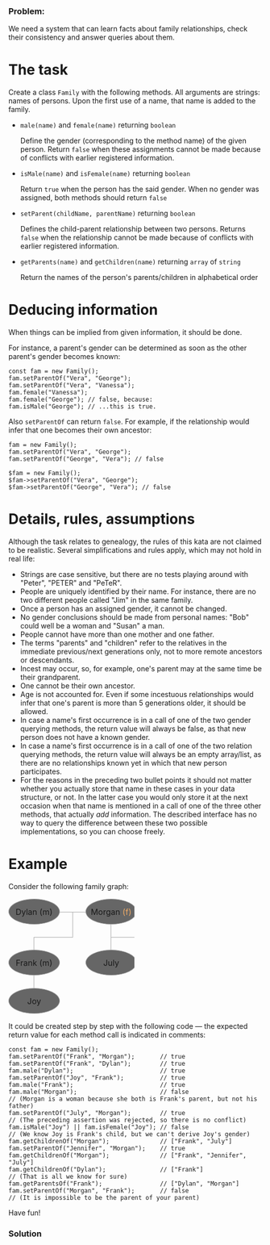 ### Problem:
<p>We need a system that can learn facts about family relationships, check their consistency and answer queries about them.</p>
<h1 id="the-task">The task</h1>
<p>Create a class <code>Family</code> with the following methods. All arguments are strings: names of persons. Upon the first use of a name, that name is added to the family.</p>
<ul>
<li><p><code>male(name)</code> and <code>female(name)</code> returning <code>boolean</code></p>
<p>Define the gender (corresponding to the method name) of the given person. Return <code>false</code> when these assignments cannot be made because of conflicts with earlier registered information.</p><p></p>
</li>
<li><p><code>isMale(name)</code> and <code>isFemale(name)</code> returning <code>boolean</code></p>
<p>Return <code>true</code> when the person has the said gender. When no gender was assigned, both methods should return <code>false</code></p><p></p>
</li>
<li><p><code>setParent(childName, parentName)</code> returning <code>boolean</code></p>
<p>Defines the child-parent relationship between two persons. Returns <code>false</code> when the relationship cannot be made because of conflicts with earlier registered information.</p><p></p>
</li>
<li><p><code>getParents(name)</code> and <code>getChildren(name)</code> returning <code>array</code> of <code>string</code></p>
<p>Return the names of the person&apos;s parents/children in alphabetical order</p><p></p>
</li>
</ul>
<h1 id="deducing-information">Deducing information</h1>
<p>When things can be implied from given information, it should be done.</p>
<p>For instance, a parent&apos;s gender can be determined as soon as the other parent&apos;s gender becomes known:</p>
<pre><code class="language-javascript"><span class="hljs-keyword">const</span> fam = <span class="hljs-keyword">new</span> Family();
fam.setParentOf(<span class="hljs-string">&quot;Vera&quot;</span>, <span class="hljs-string">&quot;George&quot;</span>);
fam.setParentOf(<span class="hljs-string">&quot;Vera&quot;</span>, <span class="hljs-string">&quot;Vanessa&quot;</span>);
fam.female(<span class="hljs-string">&quot;Vanessa&quot;</span>);
fam.female(<span class="hljs-string">&quot;George&quot;</span>); <span class="hljs-comment">// false, because:</span>
fam.isMale(<span class="hljs-string">&quot;George&quot;</span>); <span class="hljs-comment">// ...this is true.</span></code></pre>
<pre style="display: none;"><code class="language-java">Family fam = <span class="hljs-keyword">new</span> Family();
fam.setParentOf(<span class="hljs-string">&quot;Vera&quot;</span>, <span class="hljs-string">&quot;George&quot;</span>);
fam.setParentOf(<span class="hljs-string">&quot;Vera&quot;</span>, <span class="hljs-string">&quot;Vanessa&quot;</span>);
fam.female(<span class="hljs-string">&quot;Vanessa&quot;</span>);
fam.female(<span class="hljs-string">&quot;George&quot;</span>); <span class="hljs-comment">// false, because:</span>
fam.isMale(<span class="hljs-string">&quot;George&quot;</span>); <span class="hljs-comment">// ...this is true.</span></code></pre>
<pre style="display: none;"><code class="language-python">fam = family()
fam.set_parent_of(<span class="hljs-string">&quot;Vera&quot;</span>, <span class="hljs-string">&quot;George&quot;</span>)
fam.set_parent_of(<span class="hljs-string">&quot;Vera&quot;</span>, <span class="hljs-string">&quot;Vanessa&quot;</span>)
fam.female(<span class="hljs-string">&quot;Vanessa&quot;</span>)
fam.female(<span class="hljs-string">&quot;George&quot;</span>);  <span class="hljs-comment"># False, because:</span>
fam.is_male(<span class="hljs-string">&quot;George&quot;</span>); <span class="hljs-comment"># ...this is True.</span></code></pre>
<pre style="display: none;"><code class="language-php">$fam = <span class="hljs-keyword">new</span> Family();
$fam-&gt;setParentOf(<span class="hljs-string">&quot;Vera&quot;</span>, <span class="hljs-string">&quot;George&quot;</span>);
$fam-&gt;setParentOf(<span class="hljs-string">&quot;Vera&quot;</span>, <span class="hljs-string">&quot;Vanessa&quot;</span>);
$fam-&gt;female(<span class="hljs-string">&quot;Vanessa&quot;</span>);
$fam-&gt;female(<span class="hljs-string">&quot;George&quot;</span>); <span class="hljs-comment">// false, because:</span>
$fam-&gt;isMale(<span class="hljs-string">&quot;George&quot;</span>); <span class="hljs-comment">// ...this is true.</span></code></pre>
<p>Also <code>setParentOf</code> can return <code>false</code>. For example, if the relationship would infer that one becomes their own ancestor:</p>
<pre><code class="language-javascript">fam = <span class="hljs-keyword">new</span> Family();
fam.setParentOf(<span class="hljs-string">&quot;Vera&quot;</span>, <span class="hljs-string">&quot;George&quot;</span>);
fam.setParentOf(<span class="hljs-string">&quot;George&quot;</span>, <span class="hljs-string">&quot;Vera&quot;</span>); <span class="hljs-comment">// false</span></code></pre>
<pre style="display: none;"><code class="language-java">Family fam = <span class="hljs-keyword">new</span> Family();
fam.setParentOf(<span class="hljs-string">&quot;Vera&quot;</span>, <span class="hljs-string">&quot;George&quot;</span>);
fam.setParentOf(<span class="hljs-string">&quot;George&quot;</span>, <span class="hljs-string">&quot;Vera&quot;</span>); <span class="hljs-comment">// false</span></code></pre>
<pre style="display: none;"><code class="language-python">fam = family()
fam.set_parent_of(<span class="hljs-string">&quot;Vera&quot;</span>, <span class="hljs-string">&quot;George&quot;</span>)
fam.set_parent_of(<span class="hljs-string">&quot;George&quot;</span>, <span class="hljs-string">&quot;Vera&quot;</span>) <span class="hljs-comment"># False</span></code></pre>
<pre><code class="language-javascript">$fam = <span class="hljs-keyword">new</span> Family();
$fam-&gt;setParentOf(<span class="hljs-string">&quot;Vera&quot;</span>, <span class="hljs-string">&quot;George&quot;</span>);
$fam-&gt;setParentOf(<span class="hljs-string">&quot;George&quot;</span>, <span class="hljs-string">&quot;Vera&quot;</span>); <span class="hljs-comment">// false</span></code></pre>
<h1 id="details-rules-assumptions">Details, rules, assumptions</h1>
<p>Although the task relates to genealogy, the rules of this kata are not claimed to be realistic. Several simplifications and rules apply, which may not hold in real life: </p>
<ul>
<li>Strings are case sensitive, but there are no tests playing around with &quot;Peter&quot;, &quot;PETER&quot; and &quot;PeTeR&quot;.</li>
<li>People are uniquely identified by their name. For instance, there are no two different people called &quot;Jim&quot; in the same family.</li>
<li>Once a person has an assigned gender, it cannot be changed.</li>
<li>No gender conclusions should be made from personal names: &quot;Bob&quot; could well be a woman and &quot;Susan&quot; a man.</li>
<li>People cannot have more than one mother and one father.</li>
<li>The terms &quot;parents&quot; and &quot;children&quot; refer to the relatives in the immediate previous/next generations only, not to more remote ancestors or descendants.</li>
<li>Incest may occur, so, for example, one&apos;s parent may at the same time be their grandparent.</li>
<li>One cannot be their own ancestor.</li>
<li>Age is not accounted for. Even if some incestuous relationships would infer that one&apos;s parent is more than 5 generations older, it should be allowed.</li>
<li>In case a name&apos;s first occurrence is in a call of one of the two gender querying methods, the return value will always be false, as that new person does not have a known gender.</li>
<li>In case a name&apos;s first occurrence is in a call of one of the two relation querying methods, the return value will always be an empty array/list, as there are no relationships known yet in which that new person participates.</li>
<li>For the reasons in the preceding two bullet points it should not matter whether you actually store that name in these cases in your data structure, or not. In the latter case you would only store it at the next occasion when that name is mentioned in a call of one of the three other methods, that actually <em>add</em> information. The described interface has no way to query the difference between these two possible implementations, so you can choose freely.</li>
</ul>
<h1 id="example">Example</h1>
<p>Consider the following family graph:</p>
<style>
  .dot { height: 49px; width: 100px; background-color: #666; border-radius: 50%;
      border: #aaa 1px solid ; display: flex; align-items: center; justify-content: center; }
  table.tight { border-spacing: 0px; border-collapse: separate; width: 250px}
  table.tight td { padding: 0px; min-width: 25px; height: 25px; }
  .up { border-top: #aaa 1px solid; }
  .right { border-right: #aaa 1px solid; }
  .red { color: #ea6 }
</style>

<table class="tight">
  <tbody><tr>
    <td rowspan="2" colspan="4"><div class="dot">Dylan (m)</div></td>
    <td colspan="2"></td>
    <td rowspan="2" colspan="4"><div class="dot">Morgan&#xA0;<span class="red">(f)</span></div></td>
  </tr>
  <tr>
    <td class="up right"></td><td class="up"></td>
  </tr>
  <tr>
    <td colspan="4"></td>
    <td class="right"></td><td></td>
    <td></td><td class="right"></td>
  </tr>
  <tr>
    <td></td><td class="right"></td>
    <td colspan="3" class="up"></td><td></td>
    <td></td><td class="right"></td>
    <td colspan="5" class="up"></td><td class="up right"></td>
  </tr>
  <tr>
    <td colspan="4"><div class="dot">Frank (m)</div></td>
    <td colspan="2"></td>
    <td colspan="4"><div class="dot">July</div></td>
    <td colspan="2"></td>
    <td colspan="4"><div class="dot">Jennifer</div></td>
  </tr>
  <tr>
    <td></td><td class="right"></td>
    <td></td><td></td>
    <td></td><td></td>
    <td></td><td></td>
    <td></td><td></td>
    <td></td><td></td>
    <td></td><td></td>
    <td></td><td></td>
  </tr>
  <tr>
    <td colspan="4"><div class="dot">Joy</div></td>
  </tr>
</tbody></table>
<p>

</p><p>It could be created step by step with the following code &#x2014; the expected return value for each method call is indicated in comments:</p>
<pre><code class="language-javascript"><span class="hljs-keyword">const</span> fam = <span class="hljs-keyword">new</span> Family();
fam.setParentOf(<span class="hljs-string">&quot;Frank&quot;</span>, <span class="hljs-string">&quot;Morgan&quot;</span>);       <span class="hljs-comment">// true</span>
fam.setParentOf(<span class="hljs-string">&quot;Frank&quot;</span>, <span class="hljs-string">&quot;Dylan&quot;</span>);        <span class="hljs-comment">// true</span>
fam.male(<span class="hljs-string">&quot;Dylan&quot;</span>);                        <span class="hljs-comment">// true</span>
fam.setParentOf(<span class="hljs-string">&quot;Joy&quot;</span>, <span class="hljs-string">&quot;Frank&quot;</span>);          <span class="hljs-comment">// true</span>
fam.male(<span class="hljs-string">&quot;Frank&quot;</span>);                        <span class="hljs-comment">// true</span>
fam.male(<span class="hljs-string">&quot;Morgan&quot;</span>);                       <span class="hljs-comment">// false</span>
<span class="hljs-comment">// (Morgan is a woman because she both is Frank&apos;s parent, but not his father) </span>
fam.setParentOf(<span class="hljs-string">&quot;July&quot;</span>, <span class="hljs-string">&quot;Morgan&quot;</span>);        <span class="hljs-comment">// true</span>
<span class="hljs-comment">// (The preceding assertion was rejected, so there is no conflict)</span>
fam.isMale(<span class="hljs-string">&quot;Joy&quot;</span>) || fam.isFemale(<span class="hljs-string">&quot;Joy&quot;</span>); <span class="hljs-comment">// false</span>
<span class="hljs-comment">// (We know Joy is Frank&apos;s child, but we can&apos;t derive Joy&apos;s gender)</span>
fam.getChildrenOf(<span class="hljs-string">&quot;Morgan&quot;</span>);              <span class="hljs-comment">// [&quot;Frank&quot;, &quot;July&quot;]</span>
fam.setParentOf(<span class="hljs-string">&quot;Jennifer&quot;</span>, <span class="hljs-string">&quot;Morgan&quot;</span>);    <span class="hljs-comment">// true</span>
fam.getChildrenOf(<span class="hljs-string">&quot;Morgan&quot;</span>);              <span class="hljs-comment">// [&quot;Frank&quot;, &quot;Jennifer&quot;, &quot;July&quot;]</span>
fam.getChildrenOf(<span class="hljs-string">&quot;Dylan&quot;</span>);               <span class="hljs-comment">// [&quot;Frank&quot;]</span>
<span class="hljs-comment">// (That is all we know for sure)</span>
fam.getParentsOf(<span class="hljs-string">&quot;Frank&quot;</span>);                <span class="hljs-comment">// [&quot;Dylan&quot;, &quot;Morgan&quot;]</span>
fam.setParentOf(<span class="hljs-string">&quot;Morgan&quot;</span>, <span class="hljs-string">&quot;Frank&quot;</span>);       <span class="hljs-comment">// false</span>
<span class="hljs-comment">// (It is impossible to be the parent of your parent)</span></code></pre>
<pre style="display: none;"><code class="language-java">Family fam = <span class="hljs-keyword">new</span> Family();
fam.setParentOf(<span class="hljs-string">&quot;Frank&quot;</span>, <span class="hljs-string">&quot;Morgan&quot;</span>);       <span class="hljs-comment">// true</span>
fam.setParentOf(<span class="hljs-string">&quot;Frank&quot;</span>, <span class="hljs-string">&quot;Dylan&quot;</span>);        <span class="hljs-comment">// true</span>
fam.male(<span class="hljs-string">&quot;Dylan&quot;</span>);                        <span class="hljs-comment">// true</span>
fam.setParentOf(<span class="hljs-string">&quot;Joy&quot;</span>, <span class="hljs-string">&quot;Frank&quot;</span>);          <span class="hljs-comment">// true</span>
fam.male(<span class="hljs-string">&quot;Frank&quot;</span>);                        <span class="hljs-comment">// true</span>
fam.male(<span class="hljs-string">&quot;Morgan&quot;</span>);                       <span class="hljs-comment">// false</span>
<span class="hljs-comment">// (Morgan is a woman because she both is Frank&apos;s parent, but not his father) </span>
fam.setParentOf(<span class="hljs-string">&quot;July&quot;</span>, <span class="hljs-string">&quot;Morgan&quot;</span>);        <span class="hljs-comment">// true</span>
<span class="hljs-comment">// (The preceding assertion was rejected, so there is no conflict)</span>
fam.isMale(<span class="hljs-string">&quot;Joy&quot;</span>) || fam.isFemale(<span class="hljs-string">&quot;Joy&quot;</span>); <span class="hljs-comment">// false</span>
<span class="hljs-comment">// (We know Joy is Frank&apos;s child, but we can&apos;t derive Joy&apos;s gender)</span>
fam.getChildrenOf(<span class="hljs-string">&quot;Morgan&quot;</span>);              <span class="hljs-comment">// Arrays.asList(&quot;Frank&quot;, &quot;July&quot;)</span>
fam.setParentOf(<span class="hljs-string">&quot;Jennifer&quot;</span>, <span class="hljs-string">&quot;Morgan&quot;</span>);    <span class="hljs-comment">// true</span>
fam.getChildrenOf(<span class="hljs-string">&quot;Morgan&quot;</span>);              <span class="hljs-comment">// Arrays.asList(&quot;Frank&quot;, &quot;Jennifer&quot;, &quot;July&quot;)</span>
fam.getChildrenOf(<span class="hljs-string">&quot;Dylan&quot;</span>);               <span class="hljs-comment">// Arrays.asList(&quot;Frank&quot;)</span>
<span class="hljs-comment">// (That is all we know for sure)</span>
fam.getParentsOf(<span class="hljs-string">&quot;Frank&quot;</span>);                <span class="hljs-comment">// Arrays.asList(&quot;Dylan&quot;, &quot;Morgan&quot;)</span>
fam.setParentOf(<span class="hljs-string">&quot;Morgan&quot;</span>, <span class="hljs-string">&quot;Frank&quot;</span>);       <span class="hljs-comment">// false</span>
<span class="hljs-comment">// (It is impossible to be the parent of your parent)</span></code></pre>
<pre style="display: none;"><code class="language-python">fam = family()
fam.set_parent_of(<span class="hljs-string">&quot;Frank&quot;</span>, <span class="hljs-string">&quot;Morgan&quot;</span>)       <span class="hljs-comment"># True</span>
fam.set_parent_of(<span class="hljs-string">&quot;Frank&quot;</span>, <span class="hljs-string">&quot;Dylan&quot;</span>)        <span class="hljs-comment"># True</span>
fam.male(<span class="hljs-string">&quot;Dylan&quot;</span>)                          <span class="hljs-comment"># True</span>
fam.set_parent_of(<span class="hljs-string">&quot;Joy&quot;</span>, <span class="hljs-string">&quot;Frank&quot;</span>)          <span class="hljs-comment"># True</span>
fam.male(<span class="hljs-string">&quot;Frank&quot;</span>)                          <span class="hljs-comment"># True</span>
fam.male(<span class="hljs-string">&quot;Morgan&quot;</span>)                         <span class="hljs-comment"># False</span>
<span class="hljs-comment"># (Morgan is a woman because she both is Frank&apos;s parent, but not his father) </span>
fam.set_parent_of(<span class="hljs-string">&quot;July&quot;</span>, <span class="hljs-string">&quot;Morgan&quot;</span>)        <span class="hljs-comment"># True</span>
<span class="hljs-comment"># (The preceding assertion was rejected, so there is no conflict)</span>
fam.is_male(<span class="hljs-string">&quot;Joy&quot;</span>) <span class="hljs-keyword">or</span> fam.is_female(<span class="hljs-string">&quot;Joy&quot;</span>) <span class="hljs-comment"># False</span>
<span class="hljs-comment"># (We know Joy is Frank&apos;s child, but we can&apos;t derive Joy&apos;s gender)</span>
fam.get_children_of(<span class="hljs-string">&quot;Morgan&quot;</span>)              <span class="hljs-comment"># [&quot;Frank&quot;, &quot;July&quot;]</span>
fam.set_parent_of(<span class="hljs-string">&quot;Jennifer&quot;</span>, <span class="hljs-string">&quot;Morgan&quot;</span>)    <span class="hljs-comment"># True</span>
fam.get_children_of(<span class="hljs-string">&quot;Morgan&quot;</span>)              <span class="hljs-comment"># [&quot;Frank&quot;, &quot;Jennifer&quot;, &quot;July&quot;]</span>
fam.get_children_of(<span class="hljs-string">&quot;Dylan&quot;</span>)               <span class="hljs-comment"># [&quot;Frank&quot;]</span>
<span class="hljs-comment"># (That is all we know for sure)</span>
fam.get_parents_of(<span class="hljs-string">&quot;Frank&quot;</span>)                <span class="hljs-comment"># [&quot;Dylan&quot;, &quot;Morgan&quot;]</span>
fam.set_parent_of(<span class="hljs-string">&quot;Morgan&quot;</span>, <span class="hljs-string">&quot;Frank&quot;</span>)       <span class="hljs-comment"># False</span>
<span class="hljs-comment"># (It is impossible to be the parent of your parent)</span></code></pre>
<pre style="display: none;"><code class="language-php">$fam = <span class="hljs-keyword">new</span> Family();
$fam-&gt;setParentOf(<span class="hljs-string">&quot;Frank&quot;</span>, <span class="hljs-string">&quot;Morgan&quot;</span>);        <span class="hljs-comment">// true</span>
$fam-&gt;setParentOf(<span class="hljs-string">&quot;Frank&quot;</span>, <span class="hljs-string">&quot;Dylan&quot;</span>);         <span class="hljs-comment">// true</span>
$fam-&gt;male(<span class="hljs-string">&quot;Dylan&quot;</span>);                         <span class="hljs-comment">// true</span>
$fam-&gt;setParentOf(<span class="hljs-string">&quot;Joy&quot;</span>, <span class="hljs-string">&quot;Frank&quot;</span>);           <span class="hljs-comment">// true</span>
$fam-&gt;male(<span class="hljs-string">&quot;Frank&quot;</span>);                         <span class="hljs-comment">// true</span>
$fam-&gt;male(<span class="hljs-string">&quot;Morgan&quot;</span>);                        <span class="hljs-comment">// false</span>
<span class="hljs-comment">// (Morgan is a woman because she both is Frank&apos;s parent, but not his father) </span>
$fam-&gt;setParentOf(<span class="hljs-string">&quot;July&quot;</span>, <span class="hljs-string">&quot;Morgan&quot;</span>);         <span class="hljs-comment">// true</span>
<span class="hljs-comment">// (The preceding assertion was rejected, so there is no conflict)</span>
$fam-&gt;isMale(<span class="hljs-string">&quot;Joy&quot;</span>) || $fam.isFemale(<span class="hljs-string">&quot;Joy&quot;</span>); <span class="hljs-comment">// false</span>
<span class="hljs-comment">// (We know Joy is Frank&apos;s child, but we can&apos;t derive Joy&apos;s gender)</span>
$fam-&gt;getChildrenOf(<span class="hljs-string">&quot;Morgan&quot;</span>);               <span class="hljs-comment">// [&quot;Frank&quot;, &quot;July&quot;]</span>
$fam-&gt;setParentOf(<span class="hljs-string">&quot;Jennifer&quot;</span>, <span class="hljs-string">&quot;Morgan&quot;</span>);     <span class="hljs-comment">// true</span>
$fam-&gt;getChildrenOf(<span class="hljs-string">&quot;Morgan&quot;</span>);               <span class="hljs-comment">// [&quot;Frank&quot;, &quot;Jennifer&quot;, &quot;July&quot;]</span>
$fam-&gt;getChildrenOf(<span class="hljs-string">&quot;Dylan&quot;</span>);                <span class="hljs-comment">// [&quot;Frank&quot;]</span>
<span class="hljs-comment">// (That is all we know for sure)</span>
$fam-&gt;getParentsOf(<span class="hljs-string">&quot;Frank&quot;</span>);                 <span class="hljs-comment">// [&quot;Dylan&quot;, &quot;Morgan&quot;]</span>
$fam-&gt;setParentOf(<span class="hljs-string">&quot;Morgan&quot;</span>, <span class="hljs-string">&quot;Frank&quot;</span>);        <span class="hljs-comment">// false</span>
<span class="hljs-comment">// (It is impossible to be the parent of your parent)</span></code></pre>
<p>Have fun!</p>

### Solution